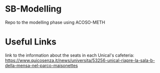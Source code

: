 # SB-Modelling
Repo to the modelling phase using ACOSO-METH 

# Useful Links

link to the information about the seats in each Unical's cafeteria:
https://www.quicosenza.it/news/universita/53256-unical-riapre-la-sala-b-della-mensa-nel-parco-maisonettes
